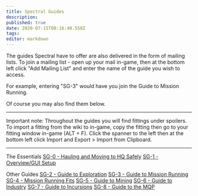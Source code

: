 ```yaml
---
title: Spectral Guides
description: 
published: true
date: 2020-07-15T00:16:40.550Z
tags: 
editor: markdown
---
```


The guides Spectral have to offer are also delivered in the form of mailing lists.  To join a mailing list - open up your mail in-game, then at the bottom left click "Add Mailing List" and enter the name of the guide you wish to access.

For example, entering "SG-3" would have you join the Guide to Mission Running.

Of course you may also find them below.

---
Important note: Throughout the guides you will find fittings under spoilers.  To import a fitting from the wiki to in-game, copy the fitting then go to your fitting window in-game (ALT + F).
Click the spanner to the left then at the bottom left click Import and Export > Import from Clipboard.

---
The Essentials
[SG-0 - Hauling and Moving to HQ Safely](/services/guides/spectral-guides/SG-0-Hauling-and-Moving-to-HQ-Safely)
[SG-1 - Overview/GUI Setup](/services/guides/spectral-guides/SG-1-Overview-GUI-Setup)

Other Guides
[SG-2 - Guide to Exploration](/services/guides/spectral-guides/SG-2-Guide-to-Exploration)
[SG-3 - Guide to Mission Running](/services/guides/spectral-guides/SG-3-Guide-to-Mission-Running)
[SG-4 - Mission Running Fits](/services/guides/spectral-guides/SG-4-Mission-Running-Fits)
[SG-5 - Guide to Mining](/services/guides/spectral-guides/SG-5-Guide-to-Mining)
[SG-6 - Guide to Industry](/services/guides/spectral-guides/SG-6-Guide-to-Industry)
[SG-7 - Guide to Incursions](/services/guides/spectral-guides/SG-7-Guide-to-Incursions)
[SG-8 - Guide to the MQP](/services/guides/spectral-guides/SG-8-Guide-to-the-MQP)